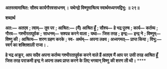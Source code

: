 **अतस्त्वामाश्रित: सौश्य कार्यगौरवसाधनम् ।** **यथेन्द्रो विष्णुमाश्रित्य स्वार्थमध्यगमद्विभु: ॥ २९॥** 

**शब्दार्थ** 

**अत:—** **अतएव** **; त्वाम्—** **तुम पर** **; आश्रित:—** **(मैं) आश्रित हूँ** **; सौश्य—** **हे भद्र पुरुष** **; कार्य—** **कर्तव्य** **; गौरव—** **गश्भीरतापूर्वक** **;** **साधनम्—** **सश्पन्न करने वाला** **; यथा—** **जिस तरह** **; इन्द्र:—** **इन्द्र ने** **; विष्णुम्—** **विष्णु की** **; आश्रित्य—** **शरण ग्रहण करके** **; स्व-** **अर्थम्—** **अपना लक्ष्य** **; अध्यगमत्—** **प्राप्त किया** **; विभु:—** **स्वर्ग का शक्तिशाली राजा।** **.** 

**हे भद्र अक्रूर, आप सदैव अपना कर्तव्य गश्भीरतापूर्वक करने वाले हैं अतएव मैं आप पर** **उसी तरह आश्रित हूँ जिस तरह पराक्रमी इन्द्र ने अपना लक्ष्य प्राप्त करने के लिए भगवान् विष्णु** **की शरण ली थी।** **** 